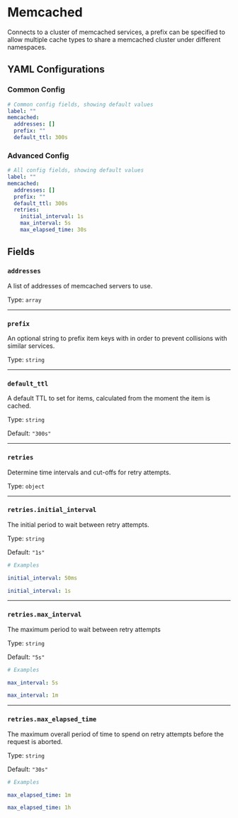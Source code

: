 # Memcached

Connects to a cluster of memcached services, a prefix can be specified to allow multiple cache types to share a memcached cluster under different namespaces.

## YAML Configurations

### Common Config

```yaml
# Common config fields, showing default values
label: ""
memcached:
  addresses: []
  prefix: ""
  default_ttl: 300s
```

### Advanced Config

```yaml
# All config fields, showing default values
label: ""
memcached:
  addresses: []
  prefix: ""
  default_ttl: 300s
  retries:
    initial_interval: 1s
    max_interval: 5s
    max_elapsed_time: 30s
```

## Fields

### `addresses`

A list of addresses of memcached servers to use.

Type: `array`

---

### `prefix`

An optional string to prefix item keys with in order to prevent collisions with similar services.

Type: `string`

---

### `default_ttl`

A default TTL to set for items, calculated from the moment the item is cached.

Type: `string`

Default: `"300s"`

---

### `retries`

Determine time intervals and cut-offs for retry attempts.

Type: `object`

---

### `retries.initial_interval`

The initial period to wait between retry attempts.

Type: `string`

Default: `"1s"`

```yaml
# Examples

initial_interval: 50ms

initial_interval: 1s
```

---

### `retries.max_interval`

The maximum period to wait between retry attempts

Type: `string`

Default: `"5s"`

```yaml
# Examples

max_interval: 5s

max_interval: 1m
```

---

### `retries.max_elapsed_time`

The maximum overall period of time to spend on retry attempts before the request is aborted.

Type: `string`

Default: `"30s"`

```yaml
# Examples

max_elapsed_time: 1m

max_elapsed_time: 1h
```